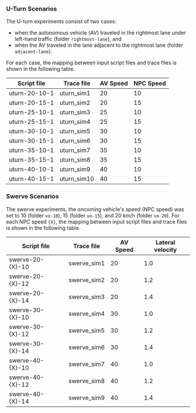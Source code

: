 ### U-Turn Scenarios
The U-turn experiments consist of two cases: 
- when the autonomous vehicle (AV) traveled in
the rightmost lane under left-hand traffic (folder `rightmost-lane`), and
- when the AV traveled in the
lane adjacent to the rightmost lane (folder `adjacent-lane`).

For each case, the mapping between input script files and trace files is shown in the following table.

| **Script file** | **Trace file** | **AV Speed** | **NPC Speed** |
|-----------------|----------------|--------------|---------------|
| uturn-20-10-1   | uturn_sim1     | 20           | 10            |
| uturn-20-15-1   | uturn_sim2     | 20           | 15            |
| uturn-25-10-1   | uturn_sim3     | 25           | 10            |
| uturn-25-15-1   | uturn_sim4     | 25           | 15            |
| uturn-30-10-1   | uturn_sim5     | 30           | 10            |
| uturn-30-15-1   | uturn_sim6     | 30           | 15            |
| uturn-35-10-1   | uturn_sim7     | 35           | 10            |
| uturn-35-15-1   | uturn_sim8     | 35           | 15            |
| uturn-40-10-1   | uturn_sim9     | 40           | 10            |
| uturn-40-15-1   | uturn_sim10    | 40           | 15            |


### Swerve Scenarios
The swerve experiments, the oncoming vehicle's speed (NPC speed) was set to 10 (folder `vo-10`), 15 (folder `vo-15`), and 20 km/h (folder `vo-20`).
For each NPC speed `{X}`, the mapping between input script files and trace files is shown in the following table.

| **Script file**  | **Trace file** | **AV Speed** | **Lateral velocity** |
|------------------|----------------|--------------|----------------------|
| swerve-20-{X}-10 | swerve_sim1    | 20           | 1.0                  |
| swerve-20-{X}-12 | swerve_sim2    | 20           | 1.2                  |
| swerve-20-{X}-14 | swerve_sim3    | 20           | 1.4                  |
| swerve-30-{X}-10 | swerve_sim4    | 30           | 1.0                  |
| swerve-30-{X}-12 | swerve_sim5    | 30           | 1.2                  |
| swerve-30-{X}-14 | swerve_sim6    | 30           | 1.4                  |
| swerve-40-{X}-10 | swerve_sim7    | 40           | 1.0                  |
| swerve-40-{X}-12 | swerve_sim8    | 40           | 1.2                  |
| swerve-40-{X}-14 | swerve_sim9    | 40           | 1.4                  |
